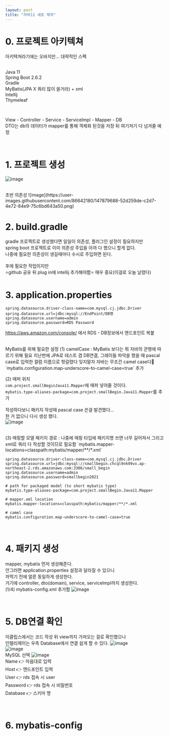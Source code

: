 ```yaml
---
layout: post
title: "자바11 새로 제작"
---
```


# 0. 프로젝트 아키텍쳐
아키텍쳐라기에는 오바지만... 대략적인 스펙  
<br>

Java 11  
Spring Boot 2.6.2  
Gradle  
MyBatis(JPA X 쿼리 많이 쓸거라) + xml  
Intellij  
Thymeleaf  

<br>

View - Controller - Service - ServiceImpl - Mapper - DB  
DTO는 db의 데이터가 mapper를 통해 객체화 된것을 저장 뒤 여기저기 다 넘겨줄 예정

<br>

# 1. 프로젝트 생성
![image](https://user-images.githubusercontent.com/86642180/147879657-30f772b8-7177-4f14-a323-ddc2f1486a13.png)

<br>
초반 의존성  
![image](https://user-images.githubusercontent.com/86642180/147879688-52d259de-c2d7-4e72-84e9-75c6bd643a50.png)  

<br>

# 2. build.gradle
gradle 프로젝트로 생성했다면 일일이 의존성, 플러그인 설정이 필요하지만  
spring boot 프로젝트로 이미 의존성 주입을 아까 다 했으니 할게 없다.  
나중에 필요한 의존성이 생길때마다 수시로 주입하면 된다.  
<br>
후에 필요한 작업이지만  
⭐github 공유 뒤 plug in에 intellij 추가해야함⭐ 매우 중요(이걸로 오늘 날렸다)  

# 3. application.properties
```
spring.datasource.driver-class-name=com.mysql.cj.jdbc.Driver
spring.datasource.url=jdbc:mysql://EndPoint/DB명
spring.datasource.username=admin
spring.datasource.password=RDS Password
```
https://aws.amazon.com/console/ 에서 RDS - DB정보에서 엔드포인트 복붙  

<br>
MyBatis를 위해 필요한 설정  
(1) camelCase : MyBatis 보다는 뭐 자바의 관행에 따르기 위해 필요  
지난번에 JPA로 테스트 겸 DB연결, 그레이들 파악을 했을 때  
pascal case로 입력한 컬럼 이름으로 헛갈렸다  
잊지말자 자바는 무조건 camel case다🐫  
`mybatis.configuration.map-underscore-to-camel-case=true` 추가  

<br>

(2) 매퍼 위치  
`com.project.smallBeginJava11.Mapper`에 매퍼 넣어줄 것이다.  
`mybatis.type-aliases-package=com.project.smallBegin.Java11.Mapper`를 추가  
<br>
작성하다보니 패키지 작성때 pascal case 쓴걸 발견했다...  
한 거 없으니 다시 생성 했다.  
![image](https://user-images.githubusercontent.com/86642180/147880433-efcc9aae-55cf-4cf3-8024-a15eef611431.png)

<br>
(3) 매핑할 모델 패키지 경로 : 나중에 매핑 타입에 패키지명 쓰면 너무 길어져서  
그리고 xml로 쿼리 다 작성할 것이므로 필요함  
`mybatis.mapper-locations=classpath:mybatis/mapper/**/*.xml`  

<br>

```
spring.datasource.driver-class-name=com.mysql.cj.jdbc.Driver
spring.datasource.url=jdbc:mysql://smallbegin.chcql9nk99vx.ap-northeast-2.rds.amazonaws.com:3306/small_begin
spring.datasource.username=admin
spring.datasource.password=smallbegin2021

# path for packaged model (to short mybatis type)
mybatis.type-aliases-package=com.project.smallBegin.Java11.Mapper

# mapper.xml location
mybatis.mapper-locations=classpath:mybatis/mapper/**/*.xml

# camel case
mybatis.configuration.map-underscore-to-camel-case=true
```

<br>

# 4. 패키지 생성  
mapper, mybatis 먼저 생성해준다.  
안그러면 application.properties 설정과 달라질 수 있으니  
까먹기 전에 얼른 동일하게 생성한다.  
거기에 controller, dto(domain), service, serviceImpl까지 생성한다.  
(1/4) mybatis-config.xml 추가함
![image](https://user-images.githubusercontent.com/86642180/147881989-2838382e-5be7-4448-acf5-a417821512be.png)


<br>

# 5. DB연결 확인
이클립스에서는 코드 작성 뒤 view까지 가져오는 걸로 확인했으나  
인텔리제이는 우측 Database에서 연결 쉽게 할 수 있다.
![image](https://user-images.githubusercontent.com/86642180/147882099-a96c502f-d225-4d6b-84b1-3a9d1cc6b8e8.png)  
![image](https://user-images.githubusercontent.com/86642180/147882913-e389c7e9-6854-4ec0-9e41-0ad4b623a35e.png)  
MySQL 선택
![image](https://user-images.githubusercontent.com/86642180/147882882-1b449016-3979-4aae-87da-259b28719b4e.png)  
Name 👉 마음대로 입력  
Host 👉 엔드포인트 입력  
User 👉 rds 접속 시 user  
Password 👉 rds 접속 시 비밀번호  
Database 👉 스키마 명  

<br>

# 6. mybatis-config
